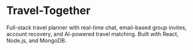 # Travel-Together
Full-stack travel planner with real-time chat, email-based group invites, account recovery, and AI-powered travel matching. Built with React, Node.js, and MongoDB.
